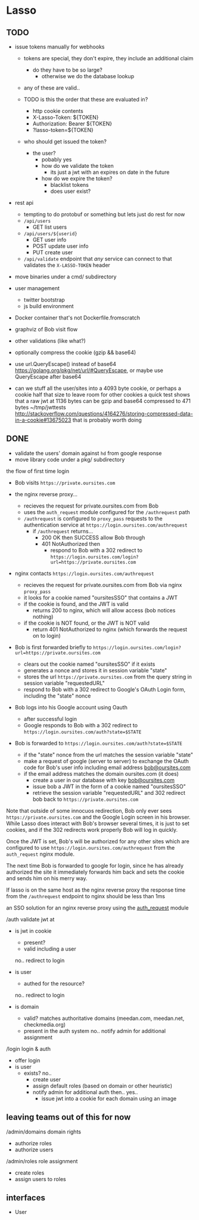 # Lasso

## TODO

* issue tokens manually for webhooks
  * tokens are special, they don't expire, they include an additional claim
    * do they have to be so large?
      * otherwise we do the database lookup
  * any of these are valid..
  * TODO is this the order that these are evaluated in?
    * http cookie contents
    * X-Lasso-Token: ${TOKEN}
    * Authorization: Bearer ${TOKEN}
    * ?lasso-token=${TOKEN}

  * who should get issued the token?
    * the user?
      * pobably yes
      * how do we validate the token
        * its just a jwt with an expires on date in the future
      * how do we expire the token?
        * blacklist tokens
        * does user exist?

* rest api
  * tempting to do protobuf or something but lets just do rest for now
  * `/api/users`
    * GET list users
  * `/api/users/${userid}`
    * GET user info
    * POST update user info
    * PUT create user
  * `/api/validate` endpoint that *any* service can connect to that validates the `X-LASSO-TOKEN` header
* move binaries under a cmd/ subdirectory
* user management
  * twitter bootstrap
  * js build environment
* Docker container that's not Dockerfile.fromscratch
* graphviz of Bob visit flow
* other validations (like what?)

* optionally compress the cookie (gzip && base64)
* use url.QueryEscape() instead of base64 https://golang.org/pkg/net/url/#QueryEscape, or maybe use QueryEscape after base64
* can we stuff all the user/sites into a 4093 byte cookie, or perhaps a cookie half that size to leave room for other cookies
  a quick test shows that a raw jwt at 1136 bytes can be gzip and base64 compressed to 471 bytes ~/tmp/jwttests
  http://stackoverflow.com/questions/4164276/storing-compressed-data-in-a-cookie#13675023
  that is probably worth doing

## DONE

* validate the users' domain against `hd` from google response
* move library code under a pkg/ subdirectory

the flow of first time login

* Bob visits `https://private.oursites.com`
* the nginx reverse proxy...
  * recieves the request for private.oursites.com from Bob
  * uses the `auth_request` module configured for the `/authrequest` path
  * `/authrequest` is configured to `proxy_pass` requests to the authentication service at `https://login.oursites.com/authrequest`
    * if `/authrequest` returns...
      * 200 OK then SUCCESS allow Bob through
      * 401 NotAuthorized then
        * respond to Bob with a 302 redirect to `https://login.oursites.com/login?url=https://private.oursites.com`

* nginx contacts `https://login.oursites.com/authrequest`
  * recieves the request for private.oursites.com from Bob via nginx `proxy_pass`
  * it looks for a cookie named "oursitesSSO" that contains a JWT
  * if the cookie is found, and the JWT is valid
    * returns 200 to nginx, which will allow access (bob notices nothing)
  * if the cookie is NOT found, or the JWT is NOT valid
      * return 401 NotAuthorized to nginx (which forwards the request on to login)

* Bob is first forwarded briefly to `https://login.oursites.com/login?url=https://private.oursites.com`
  * clears out the cookie named "oursitesSSO" if it exists
  * generates a nonce and stores it in session variable "state"
  * stores the url `https://private.oursites.com` from the query string in session variable "requestedURL"
  * respond to Bob with a 302 redirect to Google's OAuth Login form, including the "state" nonce

* Bob logs into his Google account using Oauth
  * after successful login
  * Google responds to Bob with a 302 redirect to `https://login.oursites.com/auth?state=$STATE`

* Bob is forwarded to `https://login.oursites.com/auth?state=$STATE`
  * if the "state" nonce from the url matches the session variable "state"
  * make a request of google (server to server) to exchange the OAuth code for Bob's user info including email address bob@oursites.com
  * if the email address matches the domain oursites.com (it does)
    * create a user in our database with key bob@oursites.com
    * issue bob a JWT in the form of a cookie named "oursitesSSO"
    * retrieve the session variable "requestedURL" and 302 redirect bob back to `https://private.oursites.com`

Note that outside of some innocuos redirection, Bob only ever sees `https://private.oursites.com` and the Google Login screen in his browser.  While Lasso does interact with Bob's browser several times, it is just to set cookies, and if the 302 redirects work properly Bob will log in quickly.

Once the JWT is set, Bob's will be authorized for any other sites which are configured to use `https://login.oursites.com/authrequest` from the `auth_request` nginx module.

The next time Bob is forwarded to google for login, since he has already authorized the site it immediately forwards him back and sets the cookie and sends him on his merry way.

If lasso is on the same host as the nginx reverse proxy the response time from the `/authrequest` endpoint to nginx should be less than 1ms


an SSO solution for an nginx reverse proxy using the [auth_request](http://nginx.org/en/docs/http/ngx_http_auth_request_module.html) module

/auth validate jwt at

* is jwt in cookie
  * present?
  * valid including a user

   no.. redirect to login

* is user
  * authed for the resource?

   no.. redirect to login

* is domain
  * valid? matches authoritative domains (meedan.com, meedan.net, checkmedia.org)
  * present in the auth system
  no.. notify admin for additional assignment

/login login & auth

* offer login
* is user
  * exists?  no..
    * create user
    * assign default roles (based on domain or other heuristic)
    * notify admin for additional auth
    then..
   yes..
      * issue jwt into a cookie for each domain using an image

## leaving teams out of this for now

/admin/domains domain rights

* authorize roles
* authorize users

/admin/roles role assignment

* create roles
* assign users to roles

## interfaces

* User
